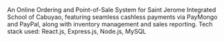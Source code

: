An Online Ordering and Point-of-Sale System for Saint Jerome Integrated School of Cabuyao, featuring seamless cashless payments via PayMongo and PayPal, along with inventory management and sales reporting. Tech stack used: React.js, Express.js, Node.js, MySQL
